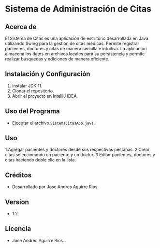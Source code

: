 # Sistema de Administración de Citas


## Acerca de
El Sistema de Citas es una aplicación de escritorio desarrollada en Java utilizando Swing para la gestión de citas médicas. 
Permite registrar pacientes, doctores y citas de manera sencilla e intuitiva. 
La aplicación almacena los datos en archivos locales para su persistencia y permite realizar búsquedas y ediciones de manera eficiente.

## Instalación y Configuración
1. Instalar JDK 11.
2. Clonar el repositorio.
3. Abrir el proyecto en IntelliJ IDEA.

## Uso del Programa
- Ejecutar el archivo `SistemaCitasApp.java`.

## Uso
1.Agregar pacientes y doctores desde sus respectivas pestañas.
2.Crear citas seleccionando un paciente y un doctor.
3.Editar pacientes, doctores y citas haciendo doble clic en la lista.

## Créditos
- Desarrollado por Jose Andres Aguirre Rios.

## Version
- 1.2
## Licencia
- Jose Andres Aguirre Rios.
